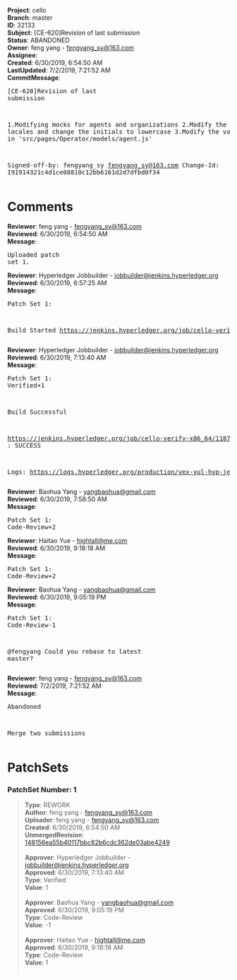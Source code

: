 <strong>Project</strong>: cello<br><strong>Branch</strong>: master<br><strong>ID</strong>: 32133<br><strong>Subject</strong>: [CE-620]Revision of last submission<br><strong>Status</strong>: ABANDONED<br><strong>Owner</strong>: feng yang - fengyang_sy@163.com<br><strong>Assignee</strong>:<br><strong>Created</strong>: 6/30/2019, 6:54:50 AM<br><strong>LastUpdated</strong>: 7/2/2019, 7:21:52 AM<br><strong>CommitMessage</strong>:<br><pre>[CE-620]Revision of last submission

1.Modifying mocks for agents and organizations
2.Modify the data in locales and change the initials to lowercase
3.Modify the variable name in 'src/pages/Operator/models/agent.js'

Signed-off-by: fengyang_sy <fengyang_sy@163.com>
Change-Id: I91914321c4d1ce08810c12bb6161d2d7dfbd0f34
</pre><h1>Comments</h1><strong>Reviewer</strong>: feng yang - fengyang_sy@163.com<br><strong>Reviewed</strong>: 6/30/2019, 6:54:50 AM<br><strong>Message</strong>: <pre>Uploaded patch set 1.</pre><strong>Reviewer</strong>: Hyperledger Jobbuilder - jobbuilder@jenkins.hyperledger.org<br><strong>Reviewed</strong>: 6/30/2019, 6:57:25 AM<br><strong>Message</strong>: <pre>Patch Set 1:

Build Started https://jenkins.hyperledger.org/job/cello-verify-x86_64/1187/</pre><strong>Reviewer</strong>: Hyperledger Jobbuilder - jobbuilder@jenkins.hyperledger.org<br><strong>Reviewed</strong>: 6/30/2019, 7:13:40 AM<br><strong>Message</strong>: <pre>Patch Set 1: Verified+1

Build Successful 

https://jenkins.hyperledger.org/job/cello-verify-x86_64/1187/ : SUCCESS

Logs: https://logs.hyperledger.org/production/vex-yul-hyp-jenkins-3/cello-verify-x86_64/1187</pre><strong>Reviewer</strong>: Baohua Yang - yangbaohua@gmail.com<br><strong>Reviewed</strong>: 6/30/2019, 7:58:50 AM<br><strong>Message</strong>: <pre>Patch Set 1: Code-Review+2</pre><strong>Reviewer</strong>: Haitao Yue - hightall@me.com<br><strong>Reviewed</strong>: 6/30/2019, 9:18:18 AM<br><strong>Message</strong>: <pre>Patch Set 1: Code-Review+2</pre><strong>Reviewer</strong>: Baohua Yang - yangbaohua@gmail.com<br><strong>Reviewed</strong>: 6/30/2019, 9:05:19 PM<br><strong>Message</strong>: <pre>Patch Set 1: Code-Review-1

@fengyang
Could you rebase to latest master?</pre><strong>Reviewer</strong>: feng yang - fengyang_sy@163.com<br><strong>Reviewed</strong>: 7/2/2019, 7:21:52 AM<br><strong>Message</strong>: <pre>Abandoned

Merge two submissions</pre><h1>PatchSets</h1><h3>PatchSet Number: 1</h3><blockquote><strong>Type</strong>: REWORK<br><strong>Author</strong>: feng yang - fengyang_sy@163.com<br><strong>Uploader</strong>: feng yang - fengyang_sy@163.com<br><strong>Created</strong>: 6/30/2019, 6:54:50 AM<br><strong>UnmergedRevision</strong>: [148156ea55b40117bbc82b6cdc362de03abe4249](https://github.com/hyperledger-gerrit-archive/cello/commit/148156ea55b40117bbc82b6cdc362de03abe4249)<br><br><strong>Approver</strong>: Hyperledger Jobbuilder - jobbuilder@jenkins.hyperledger.org<br><strong>Approved</strong>: 6/30/2019, 7:13:40 AM<br><strong>Type</strong>: Verified<br><strong>Value</strong>: 1<br><br><strong>Approver</strong>: Baohua Yang - yangbaohua@gmail.com<br><strong>Approved</strong>: 6/30/2019, 9:05:19 PM<br><strong>Type</strong>: Code-Review<br><strong>Value</strong>: -1<br><br><strong>Approver</strong>: Haitao Yue - hightall@me.com<br><strong>Approved</strong>: 6/30/2019, 9:18:18 AM<br><strong>Type</strong>: Code-Review<br><strong>Value</strong>: 1<br><br></blockquote>